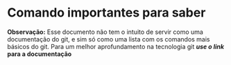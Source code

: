 # Comando importantes para saber
**Observação:** Esse documento não tem o intuito de servir como uma documentação do git, e sim só como uma lista com os comandos mais básicos do git. Para um melhor aprofundamento na tecnologia git **_use o link_ para a documentação**
